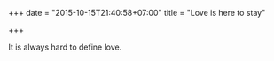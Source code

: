 +++
date = "2015-10-15T21:40:58+07:00"
title = "Love is here to stay"

+++

It is always hard to define love.

